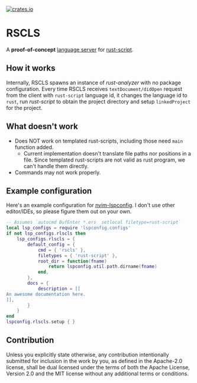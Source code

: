 [![crates.io](https://img.shields.io/crates/v/rscls.svg)](https://crates.io/crates/rscls)

# RSCLS
A **proof-of-concept** [language server](https://microsoft.github.io/language-server-protocol/) for [rust-script](https://rust-script.org/).

## How it works
Internally, RSCLS spawns an instance of _rust-analyzer_ with no package configuration. Every time RSCLS receives `textDocument/didOpen` request from the client with `rust-script` language id, it changes the language id to `rust`, run _rust-script_ to obtain the project directory and setup `linkedProject` for the project.

## What doesn't work
- Does NOT work on templated rust-scripts, including those need `main` function added.
  - Current implementation doesn't translate file paths nor positions in a file. Since templated rust-scripts are not valid as rust program, we can't handle them directly.
- Commands may not work properly.

## Example configuration
Here's an example configuration for [nvim-lspconfig](https://github.com/neovim/nvim-lspconfig). I don't use other editor/IDEs, so please figure them out on your own.
```lua
-- Assumes `autocmd BufEnter *.ers  setlocal filetype=rust-script`
local lsp_configs = require 'lspconfig.configs'
if not lsp_configs.rlscls then
    lsp_configs.rlscls = {
        default_config = {
            cmd = { 'rscls' },
            filetypes = { 'rust-script' },
            root_dir = function(fname)
                return lspconfig.util.path.dirname(fname)
            end,
        },
        docs = {
            description = [[
An awesome documentation here.
]],
        }
    }
end
lspconfig.rlscls.setup { }
```

## Contribution

Unless you explicitly state otherwise, any contribution intentionally submitted for inclusion in the work by you, as defined in the Apache-2.0 license, shall be dual licensed under the terms of both the Apache License, Version 2.0 and the MIT license without any additional terms or conditions.

